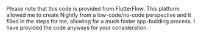 Please note that this code is provided from FlutterFlow. This platform allowed me to create Nightly from a low-code/no-code perspective and it filled in the steps for me, allowing for a much faster app-building process. I have provided the code anyways for your consideration. 
